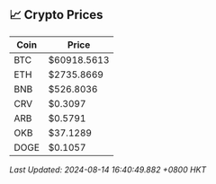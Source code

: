 ## 📈 Crypto Prices

| Coin | Price |
| ---- | ----- |
| BTC | $60918.5613 |
| ETH | $2735.8669 |
| BNB | $526.8036 |
| CRV | $0.3097 |
| ARB | $0.5791 |
| OKB | $37.1289 |
| DOGE | $0.1057 |

_Last Updated: 2024-08-14 16:40:49.882 +0800 HKT_